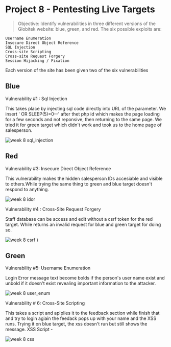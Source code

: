 # Project 8 - Pentesting Live Targets
> Objective: Identify vulnerabilities in three different versions of the Globitek website: blue, green, and red.
The six possible exploits are:

    Username Enumeration
    Insecure Direct Object Reference
    SQL Injection
    Cross-site Scripting
    Cross-site Request Forgery
    Session Hijacking / Fixation

Each version of the site has been given two of the six vulnerabilities

## Blue

Vulnerability #1 : Sql Injection

This takes place by injecting sql code directly into URL of the  parameter. We insert ' OR SLEEP(5)=0--' after thet php id which makes the page loading for a few seconds and not reponsive, then returning to the same page. We tried it for green target which didn't work and took us to the home page of salesperson. 


![week 8 sql_injection](https://user-images.githubusercontent.com/36938994/48818423-42792100-ed19-11e8-86dc-40f84cfbc87c.gif)



## Red 
Vulnerability #3: Insecure Direct Object Reference

This vulnerability makes the hidden salesperson IDs accesiable and visible to others.While trying the same thing to green and blue target doesn't respond to anything. 

![week 8 idor](https://user-images.githubusercontent.com/36938994/48818511-9dab1380-ed19-11e8-84aa-70b6f41d1c38.gif)


Vulnerability #4 : Cross-Site Request Forgery

Staff database can be access and edit without a csrf token for the red target. While returns an invalid request for blue and green target for doing so. 

![week 8 csrf](https://user-images.githubusercontent.com/36938994/48818556-cb905800-ed19-11e8-882b-4b59dbb66d46.gif)
)

## Green

Vulnerability #5: Username Enumeration

Login Error message text become bolds if the person's user name exist and unbold if it doesn't exist revealing important information to the attacker. 

![week 8 user_enum](https://user-images.githubusercontent.com/36938994/48804481-bc41e800-ece2-11e8-8b22-747336d131dc.gif)

Vulnerability # 6: Cross-Site Scripting

This takes a script and aplplies it to the feedback section while finish that and try to login agiain the feedack pops up with your name and the XSS runs. Trying it on blue target, the xss doesn't run but still shows the message. 
XSS Script - <script>alert('Mallory found the XSS!');</script>

![week 8 css](https://user-images.githubusercontent.com/36938994/48818618-fd092380-ed19-11e8-94ee-9f569292bc58.gif)


